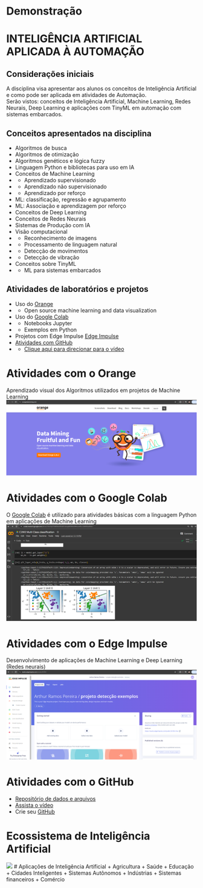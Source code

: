 # Demonstração


# INTELIGÊNCIA ARTIFICIAL APLICADA À AUTOMAÇÃO

## Considerações iniciais

A disciplina visa apresentar aos alunos os conceitos de Inteligência
Artificial e como pode ser aplicada em atividades de Automação. <br>
Serão vistos: conceitos de Inteligência Artificial, Machine Learning,
Redes Neurais, Deep Learning e aplicações com TinyML em automação com
sistemas embarcados.

## Conceitos apresentados na disciplina

- Algoritmos de busca
- Algoritmos de otimização
- Algoritmos genéticos e lógica fuzzy
- Linguagem Python e bibliotecas para uso em IA
- Conceitos de Machine Learning
- - Aprendizado supervisionado
- - Aprendizado não supervisionado
- - Aprendizado por reforço
- ML: classificação, regressão e agrupamento
- ML: Associação e aprendizagem por reforço
- Conceitos de Deep Learning
- Conceitos de Redes Neurais
- Sistemas de Produção com IA
- Visão computacional
- - Reconhecimento de imagens
- - Processamento de linguagem natural
- - Detecção de movimentos
- - Detecção de vibração
- Conceitos sobre TinyML
- - ML para sistemas embarcados

## Atividades de laboratórios e projetos

- Uso do [Orange](https://orangedatamining.com/)
- - Open source machine learning and data visualization
- Uso do [Google Colab](https://colab.research.google.com/)
- - Notebooks Jupyter
- - Exemplos em Python
- Projetos com Edge Impulse [Edge Impulse](https://wwwedgeimpulse.com/)
- [Atividades com
  GitHub](https://docs.github.com/en/get-started/quickstart/hello-world)
- - [Clique aqui para direcionar para o
    vídeo](https://www.youtube.com/watch?v=_hZf1teRFNg)

# Atividades com o Orange

Aprendizado visual dos Algoritmos utilizados em projetos de Machine
Learning ![Orange](imagens/orange_imagem1.png)

# Atividades com o Google Colab

O [Google Colab](https://colab.research.google.com/) é utilizado para
atividades básicas com a linguagem Python em aplicações de Machine
Learning ![Google Colab](imagens/colab_imagem2.png)

# Atividades com o Edge Impulse

Desenvolvimento de aplicações de Machine Learning e Deep Learning (Redes
neurais) ![Edge Impulse](imagens/edge_impulse_imagem_3.png)

# Atividades com o GitHub

- [Repositório de dados e
  arquivos](https://docs.github.com/en/get-started/quickstart/hello-world)
- [Assista o vídeo](https://www.youtube.com/watch?v=_hZf1teRFNg)
- Crie seu [GitHub](https://github.com/signup?source=login)

# Ecossistema de Inteligência Artificial

![](/imagens/Ecossistema_de_Intelig%C3%AAncia_Artificial.png) \#
Aplicações de Inteligência Artificial + Agricultura + Saúde + Educação +
Cidades Inteligentes + Sistemas Autônomos + Indústrias + Sistemas
financeiros + Comércio
